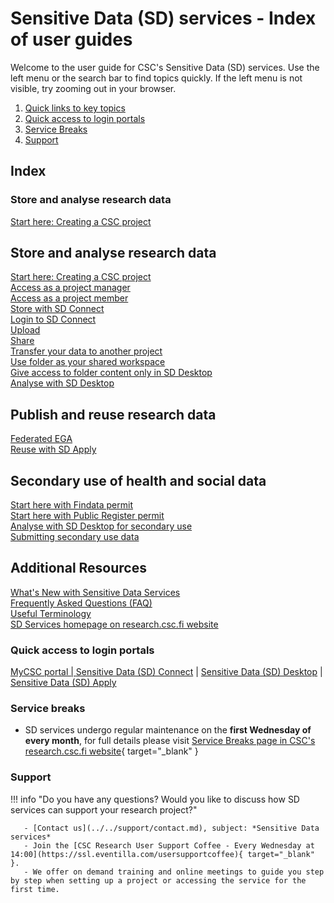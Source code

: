 
# Sensitive Data (SD) services - Index of user guides

Welcome to the user guide for CSC's Sensitive Data (SD) services. Use the left menu or the search bar to find topics quickly. If the left menu is not visible, try zooming out in your browser.


1. [Quick links to key topics](#quick-links-to-key-topics) 
2. [Quick access to login portals](#quick-access-to-login-portals)
3. [Service Breaks](#service-breaks)
4. [Support](#support)



## Index

### Store and analyse research data

[Start here: Creating a CSC project](sd-access/)

<div class="quick-links-container">
  <div class="quick-links-topic">
    <span class="quick-links-title"><h2>Store and analyse research data</h2></span>
    <div class="quick-links-item">
      <a class="quick-link" target="_self" href="sd-access/">Start here: Creating a CSC project</a>
    </div>
    <div class="quick-links-item">
      <a class="quick-link" target="_self" href="sd-use-case-new-user-project-manager/">Access as a project manager</a>
    </div>
    <div class="quick-links-item">
      <a class="quick-link" target="_self" href="sd-use-case-new-user-project-member/">Access as a project member</a>
    </div>
    <div class="quick-links-item">
      <a class="quick-link" target="_self" href="sd_connect/">Store with SD Connect</a>
    </div>
    <div class="quick-links-item">
      <a class="quick-link" target="_self" href="sd-connect-login/">Login to SD Connect</a>
    </div>
    <div class="quick-links-item">
      <a class="quick-link" target="_self" href="sd-connect-upload/">Upload</a>
    </div>
    <div class="quick-links-item">
      <a class="quick-link" target="_self" href="sd-connect-share/">Share</a>
    </div>
    <div class="quick-links-item">
      <a class="quick-link" target="_self" href="sd-connect-share-transfer-data/">Transfer your data to another project</a>
    </div>
    <div class="quick-links-item">
      <a class="quick-link" target="_self" href="sd-connect-share-workspace/">Use folder as your shared workspace</a>
    </div>
    <div class="quick-links-item">
      <a class="quick-link" target="_self" href="sd-connect-share-read-to-sd-desktop/">Give access to folder content only in SD Desktop</a>
    </div>
    <div class="quick-links-item">
      <a class="quick-link" target="_self" href="sd_desktop/">Analyse with SD Desktop</a>
    </div>
  </div>
  <div class="quick-links-topic">
    <span class="quick-links-title"><h2>Publish and reuse research data</h2></span>
    <div class="quick-links-item">
      <a class="quick-link" target="_self" href="federatedega/">Federated EGA</a>
    </div>
    <div class="quick-links-item">
      <a class="quick-link" target="_self" href="sd-apply/">Reuse with SD Apply</a>
    </div>
  </div>
  <div class="quick-links-topic">
    <span class="quick-links-title"><h2>Secondary use of health and social data</h2></span>
    <div class="quick-links-item">
      <a class="quick-link" target="_self" href="findata-permit/"> Start here with Findata permit</a>
    </div>
    <div class="quick-links-item">
      <a class="quick-link" target="_self" href="single-register-permit/">Start here with Public Register permit</a>
    </div>
    <div class="quick-links-item">
      <a class="quick-link" target="_self" href="sd-desktop-audited/">Analyse with SD Desktop for secondary use</a>
    </div>
    <div class="quick-links-item">
      <a class="quick-link" target="_self" href="single-register-submission/">Submitting secondary use data</a>
    </div>
  </div>
  <div class="quick-links-topic">
    <span class="quick-links-title"><h2>Additional Resources</h2></span>
    <div class="quick-links-item">
      <a class="quick-link" target="_self" href="../../support/wn/data-new/">What's New with Sensitive Data Services</a>
    </div>
    <div class="quick-links-item">
      <a class="quick-link" target="_self" href="../../support/faq/">Frequently Asked Questions (FAQ)</a>
    </div>
    <div class="quick-links-item">
      <a class="quick-link" target="_self" href="sd-terminology/">Useful Terminology</a>
     </div>
    <div class="quick-links-item">
      <a class="quick-link" target="_self" href="https://research.csc.fi/sensitive-data-services-for-research/">SD Services homepage on research.csc.fi website</a>
     </div>
  </div>
</div>



### Quick access to login portals

<div class="quick-links-container">
  <div class="quick-links-topic">
    <div class="quick-links-item">
      <a class="quick-link" target="_blank" href="https://my.csc.fi/welcome"> MyCSC portal | 
      <a class="quick-link" target="_blank" href="https://sd-connect.csc.fi/"> Sensitive Data (SD) Connect</a> | 
      <a class="quick-link" target="_blank" href="https://sd-desktop.csc.fi">  Sensitive Data (SD) Desktop</a> | 
      <a class="quick-link" target="_blank" href="https://sd-apply.csc.fi/">  Sensitive Data (SD) Apply</a> 
      </div>
  </div>
</div> 
        
### Service breaks

* SD services undergo regular maintenance on the **first Wednesday of every month**, for full details please visit [Service Breaks page in CSC's research.csc.fi website](https://research.csc.fi/service-breaks){ target="_blank" } 


### Support

!!! info "Do you have any questions? Would you like to discuss how SD services can support your research project?"
       
       - [Contact us](../../support/contact.md), subject: *Sensitive Data services*
       - Join the [CSC Research User Support Coffee - Every Wednesday at 14:00](https://ssl.eventilla.com/usersupportcoffee){ target="_blank" }. 
       - We offer on demand training and online meetings to guide you step by step when setting up a project or accessing the service for the first time.










